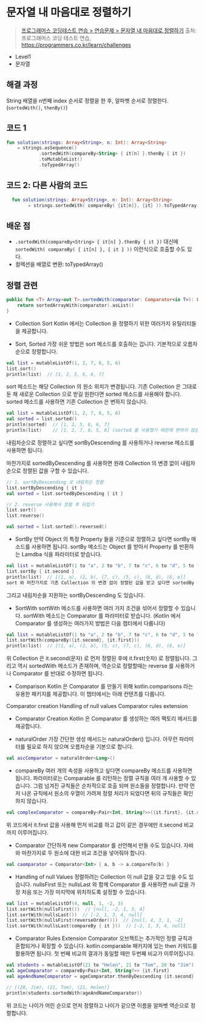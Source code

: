 # 문자열 내 마음대로 정렬하기

> [프로그래머스 코딩테스트 연습 > 연습문제 > 문자열 내 마음대로 정렬하기](https://programmers.co.kr/learn/courses/30/lessons/12915)
> 출처: 프로그래머스 코딩 테스트 연습, https://programmers.co.kr/learn/challenges

- Level1
- 문자열

## 해결 과정

String 배열을 n번째 index 순서로 정렬을 한 후, 알파벳 순서로 정렬한다. (`sortedWith()`, `thenBy()`)

## 코드 1

```kotlin
fun solution(strings: Array<String>, n: Int): Array<String>
    = strings.asSequence()
            .sortedWith(compareBy<String> { it[n] }.thenBy { it })
            .toMutableList()
            .toTypedArray()
```

## 코드 2: 다른 사람의 코드

```kotlin
  fun solution(strings: Array<String>, n: Int): Array<String>
        = strings.sortedWith( compareBy( {it[n]}, {it} )).toTypedArray()
```

## 배운 점

- `.sortedWith(compareBy<String> { it[n] }.thenBy { it })` 대신에 `sortedWith( compareBy( { it[n] }, { it } ))` 이런식으로 호출할 수도 있다.
- 컬렉션을 배열로 변환: toTypedArray()

## 정렬 관련

```kotlin
public fun <T> Array<out T>.sortedWith(comparator: Comparator<in T>): List<T> {
    return sortedArrayWith(comparator).asList()
}
```

- Collection Sort
Kotlin 에서는 Collection 을 정렬하기 위한 여러가지 유틸리티들을 제공합니다.

- Sort, Sorted
가장 쉬운 방법은 sort 메소드를 호출하는 겁니다.
기본적으로 오름차순으로 정렬합니다.

```kotlin
val list = mutableListOf(1, 2, 7, 6, 5, 6)
list.sort()
println(list)  // [1, 2, 5, 6, 6, 7]
```

sort 메소드는 해당 Collection 의 원소 위치가 변경됩니다.
기존 Collection 은 그대로 둔 채 새로운 Collection 으로 받길 원한다면 sorted 메소드를 사용해야 합니다.
sorted 메소드를 사용하면 기존 Collection 은 변하지 않습니다.

```kotlin
val list = mutableListOf(1, 2, 7, 6, 5, 6)
val sorted = list.sorted()
println(sorted)  // [1, 2, 5, 6, 6, 7]
println(list)    // [1, 2, 7, 6, 5, 6] (sorted 를 사용했기 때문에 변하지 않음)
```

내림차순으로 정렬하고 싶다면 sortByDescending 를 사용하거나 reverse 메소드를 사용하면 됩니다.

마찬가지로 sortedByDescending 를 사용하면 원래 Collection 의 변경 없이 내림차순으로 정렬된 값을 구할 수 있습니다.

```kotlin
// 1. sortByDescending 로 내림차순 정렬
list.sortByDescending { it }
val sorted = list.sortedByDescending { it }

// 2. reverse 사용해서 정렬 후 뒤집기
list.sort()
list.reverse()

val sorted = list.sorted().reversed()
```

- SortBy
만약 Object 의 특정 Property 들을 기준으로 정렬하고 싶다면 sortBy 메소드를 사용하면 됩니다.
sortBy 메소드는 Object 를 받아서 Property 를 반환하는 Lamdba 식을 파라미터로 받습니다.

```kotlin
val list = mutableListOf(1 to "a", 2 to "b", 7 to "c", 6 to "d", 5 to "c", 6 to "e")
list.sortBy { it.second }
println(list)  // [(1, a), (2, b), (7, c), (5, c), (6, d), (6, e)]
sort 와 마찬가지로 기존 Collection 의 변경 없이 정렬된 값을 받고 싶다면 sortedBy 를 사용하면 됩니다.
```
그리고 내림차순을 지원하는 sortByDescending 도 있습니다.


- SortWith
sortWith 메소드를 사용하면 여러 가지 조건을 섞어서 정렬할 수 있습니다.
sortWith 메소드는 Comparator 를 파라미터로 받습니다.
(Kotlin 에서 Comparator 를 생성하는 여러가지 방법은 다음 챕터에서 다룹니다)
```kotlin
val list = mutableListOf(1 to "a", 2 to "b", 7 to "c", 6 to "d", 5 to "c", 6 to "e")
list.sortWith(compareBy({it.second}, {it.first}))
println(list)  // [(1, a), (2, b), (5, c), (7, c), (6, d), (6, e)]
```
위 Collection 은 it.second(문자) 로 먼저 정렬된 후에 it.first(숫자) 로 정렬됩니다.
그리고 역시 sortedWith 메소드가 존재하며, 역순으로 정렬할때는 reverse 를 사용하거나 Comparator 를 반대로 수정하면 됩니다.


- Comparison
Kotlin 은 Comparator 를 만들기 위해 kotlin.comparisons 라는 유용한 패키지를 제공합니다.
이 챕터에서는 아래 컨텐츠를 다룹니다.

Comparator creation
Handling of null values
Comparator rules extension

- Comparator Creation
Kotlin 은 Comparator 를 생성하는 여러 팩토리 메서드를 제공합니다.

- naturalOrder
가장 간단한 생성 메서드는 naturalOrder() 입니다.
아무런 파라미터를 필요로 하지 않으며 오름차순을 기본으로 합니다.
```kotlin
val ascComparator = naturalOrder<Long>()
```
- compareBy
여러 개의 속성을 사용하고 싶다면 compareBy 메소드를 사용하면 됩니다.
파라미터로는 Comparable 를 리턴하는 정렬 규칙을 여러 개 사용할 수 있습니다.
그럼 넘겨진 규칙들은 순차적으로 호출 되며 원소들을 정렬합니다.
만약 먼저 나온 규칙에서 원소의 우열이 가려져 정렬 처리가 되었다면 뒤의 규칙들은 확인하지 않습니다.
```kotlin
val complexComparator = compareBy<Pair<Int, String?>>({it.first}, {it.second})
```
위 코드에서 it.first 값을 사용해 먼저 비교를 하고 값이 같은 경우에만 it.second 비교까지 이루어집니다.


- Comparator
간단하게 new Comparator 를 선언해서 만들 수도 있습니다.
자바와 마찬가지로 두 원소에 대한 비교 조건을 넣어줘야 합니다.
```kotlin
val caomparator = Comparator<Int> { a, b -> a.compareTo(b) }
```
- Handling of null Values
정렬하려는 Collection 이 null 값을 갖고 있을 수도 있습니다.
nullsFirst 또는 nullsLast 와 함께 Comparator 를 사용하면 null 값을 가장 처음 또는 가장 마지막에 위치하도록 설정할 수 있습니다.
```kotlin
val list = mutableListOf(4, null, 1, -2, 3)
list.sortWith(nullsFirst())  // [null, -2, 1, 3, 4]
list.sortWith(nullsLast())  // [-2, 1, 3, 4, null]
list.sortWith(nullsFirst(reverseOrder()))  // [null, 4, 3, 1, -2]
list.sortWith(nullsLast(compareBy { it }))  // [-2, 1, 3, 4, null]
```

- Comparator Rules Extension
Comparator 오브젝트는 추가적인 정렬 규칙과 혼합되거나 확장할 수 있습니다.
kotlin.comparable 패키지에 있는 then 키워드를 활용하면 됩니다.
첫 번째 비교의 결과가 동일할 때만 두번째 비교가 이루어집니다.
```kotlin
val students = mutableListOf(21 to "Helen", 21 to "Tom", 20 to "Jim")
val ageComparator = compareBy<Pair<Int, String?>> {it.first}
val ageAndNameComparator = ageComparator.thenByDescending {it.second}

// [(20, Jim), (21, Tom), (21, Helen)]
println(students.sortedWith(ageAndNameComparator))
```
위 코드는 나이가 어린 순으로 먼저 정렬하고 나이가 같으면 이름을 알파벳 역순으로 정렬합니다.
